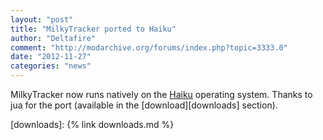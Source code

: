 ```yaml
---
layout: "post"
title: "MilkyTracker ported to Haiku"
author: "Deltafire"
comment: "http://modarchive.org/forums/index.php?topic=3333.0"
date: "2012-11-27"
categories: "news"
---
```


MilkyTracker now runs natively on the [Haiku][haiku] operating system.  Thanks to jua for the port (available in the [download][downloads] section).

[haiku]: http://www.haiku-os.org
[downloads]: {% link downloads.md %}
